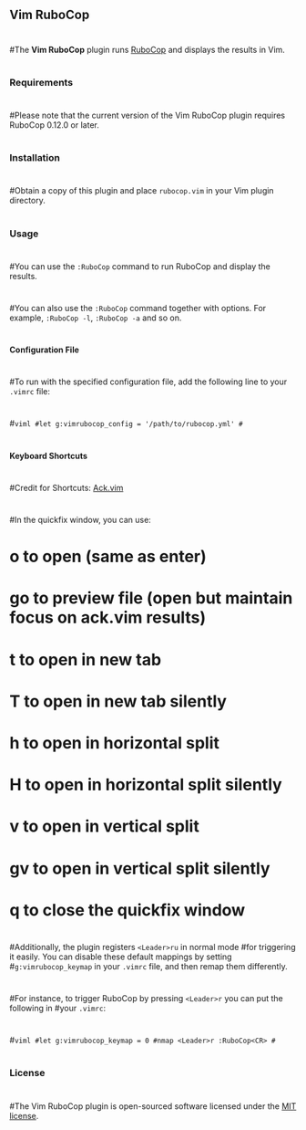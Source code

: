 ## Vim RuboCop
#
#The **Vim RuboCop** plugin runs [RuboCop](https://github.com/bbatsov/rubocop) and displays the results in Vim.
#
### Requirements
#
#Please note that the current version of the Vim RuboCop plugin requires RuboCop 0.12.0 or later.
#
### Installation
#
#Obtain a copy of this plugin and place `rubocop.vim` in your Vim plugin directory.
#
### Usage
#
#You can use the `:RuboCop` command to run RuboCop and display the results.
#
#You can also use the `:RuboCop` command together with options. For example, `:RuboCop -l`, `:RuboCop -a` and so on.
#
#### Configuration File
#
#To run with the specified configuration file, add the following line to your `.vimrc` file:
#
#```viml
#let g:vimrubocop_config = '/path/to/rubocop.yml'
#```
#
#### Keyboard Shortcuts
#
#Credit for Shortcuts: [Ack.vim](https://github.com/mileszs/ack.vim)
#
#In the quickfix window, you can use:
#
#    o    to open (same as enter)
#    go   to preview file (open but maintain focus on ack.vim results)
#    t    to open in new tab
#    T    to open in new tab silently
#    h    to open in horizontal split
#    H    to open in horizontal split silently
#    v    to open in vertical split
#    gv   to open in vertical split silently
#    q    to close the quickfix window
#
#Additionally, the plugin registers `<Leader>ru` in normal mode
#for triggering it easily. You can disable these default mappings by setting
#`g:vimrubocop_keymap` in your `.vimrc` file, and then remap them differently.
#
#For instance, to trigger RuboCop by pressing `<Leader>r` you can put the following in
#your `.vimrc`:
#
#```viml
#let g:vimrubocop_keymap = 0
#nmap <Leader>r :RuboCop<CR>
#```
#
### License
#
#The Vim RuboCop plugin is open-sourced software licensed under the [MIT license](http://opensource.org/licenses/MIT).
